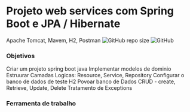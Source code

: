 # Projeto web services com Spring Boot e JPA / Hibernate
Apache Tomcat, Mavem, H2, Postman
![GitHub repo size](https://img.shields.io/github/repo-size/LivioNeiva/Order-SpringBoot-2-java-11)
![GitHub](https://img.shields.io/github/license/LivioNeiva/!%5BGitHub%20repo%20size%5D(https://img.shields.io/github/repo-size/LivioNeiva/Order-SpringBoot-2-java-11))
### Objetivos
Criar um projeto spring boot java
Implementar modelos de dominio
Estruurar Camadas Logicas: Resource, Service, Repository
Configurar o banco de dados de teste H2
Povoar banco de Dados
CRUD - create, Retrieve, Update, Delete
Tratamento de Exceptions

### Ferramenta de trabalho

